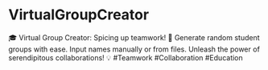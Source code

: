 # VirtualGroupCreator
🎓 Virtual Group Creator: Spicing up teamwork! 🎲 Generate random student groups with ease. Input names manually or from files. Unleash the power of serendipitous collaborations! 💡 #Teamwork #Collaboration #Education
